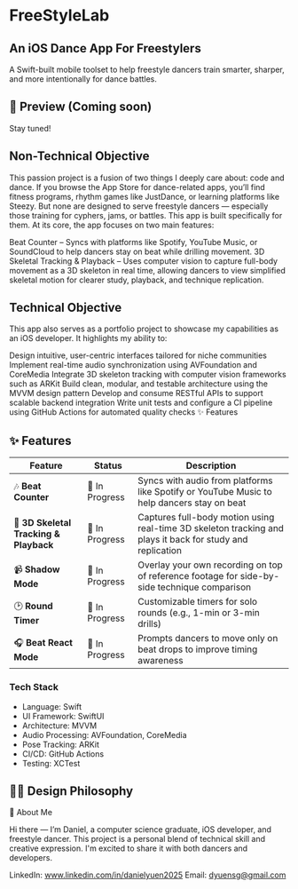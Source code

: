 # FreeStyleLab
## An iOS Dance App For Freestylers 
A Swift-built mobile toolset to help freestyle dancers train smarter, sharper, and more intentionally for dance battles.

## 📸 Preview (Coming soon)
Stay tuned!


## Non-Technical Objective

This passion project is a fusion of two things I deeply care about: code and dance. If you browse the App Store for dance-related apps, you’ll find fitness programs, rhythm games like JustDance, or learning platforms like Steezy. But none are designed to serve freestyle dancers — especially those training for cyphers, jams, or battles. This app is built specifically for them. At its core, the app focuses on two main features:

Beat Counter – Syncs with platforms like Spotify, YouTube Music, or SoundCloud to help dancers stay on beat while drilling movement.
3D Skeletal Tracking & Playback – Uses computer vision to capture full-body movement as a 3D skeleton in real time, allowing dancers to view simplified skeletal motion for clearer study, playback, and technique replication.

## Technical Objective

This app also serves as a portfolio project to showcase my capabilities as an iOS developer. It highlights my ability to:

Design intuitive, user-centric interfaces tailored for niche communities
Implement real-time audio synchronization using AVFoundation and CoreMedia
Integrate 3D skeleton tracking with computer vision frameworks such as ARKit
Build clean, modular, and testable architecture using the MVVM design pattern
Develop and consume RESTful APIs to support scalable backend integration
Write unit tests and configure a CI pipeline using GitHub Actions for automated quality checks
✨ Features

## ✨ Features

| Feature                           | Status         | Description |
|-----------------------------------|----------------|-------------|
| 🎶 **Beat Counter**              | 🚧 In Progress        | Syncs with audio from platforms like Spotify or YouTube Music to help dancers stay on beat |
| 🧍 **3D Skeletal Tracking & Playback** | 🚧 In Progress        | Captures full-body motion using real-time 3D skeleton tracking and plays it back for study and replication |
| 📹 **Shadow Mode**               | 🚧 In Progress     | Overlay your own recording on top of reference footage for side-by-side technique comparison |
| 🕑 **Round Timer**                | 🚧 In Progress        | Customizable timers for solo rounds (e.g., 1-min or 3-min drills) |
| 🎧 **Beat React Mode**           | 🚧 In Progress | Prompts dancers to move only on beat drops to improve timing awareness |



### Tech Stack

- Language: Swift 
- UI Framework: SwiftUI
- Architecture: MVVM
- Audio Processing: AVFoundation, CoreMedia
- Pose Tracking: ARKit 
- CI/CD: GitHub Actions 
- Testing: XCTest 

🧑‍🎨 Design Philosophy
---  


👋 About Me

Hi there — I’m Daniel, a computer science graduate, iOS developer, and freestyle dancer.
This project is a personal blend of technical skill and creative expression. I'm excited to share it with both dancers and developers.

LinkedIn: www.linkedin.com/in/danielyuen2025 
Email: dyuensg@gmail.com 
